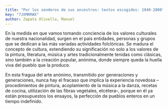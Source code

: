 ```yaml
---
title: "Por los senderos de sus ancestros: textos escogidos: 1940-2000"
key: "7JXMRRWX"
author: Zapata Olivella, Manuel
---
```

<div data-schema-version="8"><p>En la medida en que vamos tomando conciencia de los valores culturales de nuestra nacionalidad, surgen en el país entidades, personas y grupos que se dedican a las más variadas actividades folclóricas. Se madura el concepto de cultura, extendiendo su significación no solo a los valores de la pintura, literatura, música y artes tradicionalmente tenidas como clásicas, sino también a la creación popular, anónima, donde siempre queda la huella viva del pueblo que la produce.</p> <p>En esta fragua del arte anónimo, transmitido por generaciones y generaciones, nunca hay el fracaso que implica la experiencia novedosa –procedimientos de pintura, acoplamiento de la música a la danza, recetas de cocina, utilización de las fibras vegetales, etcétera–, porque en él ya están presupuestos los ensayos, la perfección de pueblos enteros en un tiempo indefinido.</p> </div>
